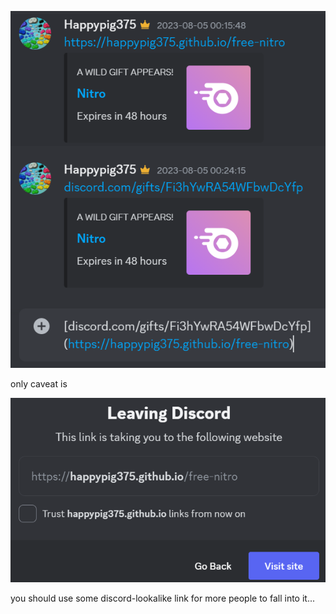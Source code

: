 ![example](example.png)

only caveat is

![caveat](caveat.png)

you should use some discord-lookalike link for more people to fall into it...
